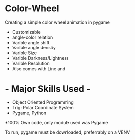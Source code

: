 # Color-Wheel
Creating a simple color wheel animation in pygame
 - Customizable
  - angle-color relation
  - Varible angle shift
  - Varible angle density
  - Varible Size
  - Varible Darkness/Lightness
  - Varible Resolution
  - Also comes with Line and 

# - Major Skills Used -
 - Object Oriented Programming
 - Trig: Polar Coordinate System
 - Pygame, Python

*100% Own code, only module used was Pygame



To run, pygame must be downloaded, preferrably on a VENV

